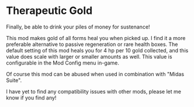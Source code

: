 # Therapeutic Gold

Finally, be able to drink your piles of money for sustenance!

This mod makes gold of all forms heal you when picked up. I find it a more preferable alternative to passive regeneration or rare health boxes. The default setting of this mod heals you for 4 hp per 10 gold collected, and this value does scale with larger or smaller amounts as well. This value is configurable in the Mod Config menu in-game.

Of course this mod can be abused when used in combination with "Midas Suite".

I have yet to find any compatibility issues with other mods, please let me know if you find any!
